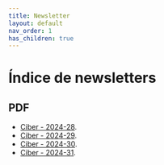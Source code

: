 ```yaml
---
title: Newsletter
layout: default
nav_order: 1
has_children: true
---
```


# Índice de newsletters

## PDF

- [Ciber - 2024-28](/ciber/newsletter/pdfs/newsletter-2024-28.pdf).
- [Ciber - 2024-29](/ciber/newsletter/pdfs/newsletter-2024-29.pdf).
- [Ciber - 2024-30](/ciber/newsletter/pdfs/newsletter-2024-30.pdf).
- [Ciber - 2024-31](/ciber/newsletter/pdfs/newsletter-2024-31.pdf).

